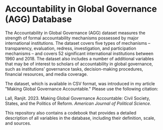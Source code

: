 # Accountability in Global Governance (AGG) Database

The Accountability in Global Governance (AGG) dataset measures the strength of formal accountability mechanisms possessed by major international institutions. The dataset covers five types of mechanisms – transparency, evaluation, redress, investigation, and participation mechanisms – and covers 52 significant international institutions between 1960 and 2018. The dataset also includes a number of additional variables that may be of interest to scholars of accountability in global governance, such as institutions’ governance tasks, decision-making procedures, financial resources, and media coverage.

The dataset, which is available in CSV format, was introduced in my article "Making Global Governance Accountable." Please use the following citation:

Lall, Ranjit. 2023. Making Global Governance Accountable: Civil Society, States, and the Politics of Reform. _American Journal of Political Science_.

This repository also contains a codebook that provides a detailed description of all variables in the database, including their definition, scale, and sources.

